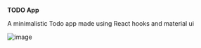 **TODO App**

A minimalistic Todo app made using React hooks and material ui

![image](https://user-images.githubusercontent.com/72123368/157817518-ca098cf0-9e1a-4204-86f4-d55132537b57.png)

